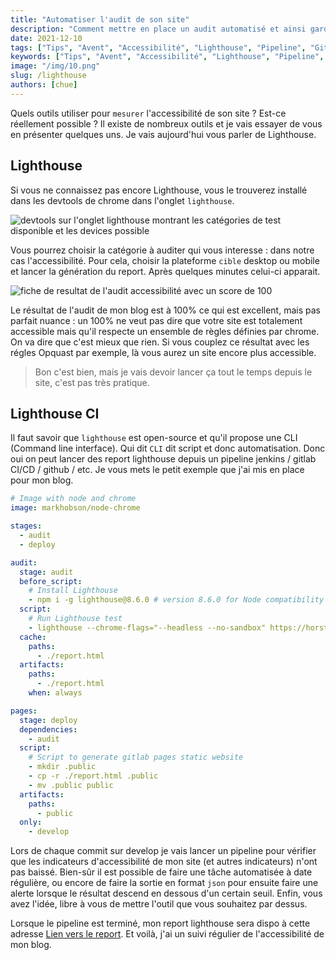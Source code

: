 ```yaml
---
title: "Automatiser l'audit de son site"
description: "Comment mettre en place un audit automatisé et ainsi garder un regard sur des indicateurs comme l'accessibilité"
date: 2021-12-10
tags: ["Tips", "Avent", "Accessibilité", "Lighthouse", "Pipeline", "Gitlab", "CI/CD"]
keywords: ["Tips", "Avent", "Accessibilité", "Lighthouse", "Pipeline", "Gitlab", "CI/CD"]
image: "/img/10.png"
slug: /lighthouse
authors: [chue]
---
```


Quels outils utiliser pour `mesurer` l'accessibilité de son site ?
Est-ce réellement possible ?
Il existe de nombreux outils et je vais essayer de vous en présenter quelques uns.
Je vais aujourd'hui vous parler de Lighthouse.

<!--truncate-->

## Lighthouse

Si vous ne connaissez pas encore Lighthouse, vous le trouverez installé dans les devtools de chrome dans l'onglet `lighthouse`.

![devtools sur l'onglet lighthouse montrant les catégories de test disponible et les devices possible](/img/onglet-lighthouse.png)

Vous pourrez choisir la catégorie à auditer qui vous interesse : dans notre cas l'accessibilité. Pour cela, choisir la plateforme `cible` desktop ou mobile et lancer la génération du report.
Après quelques minutes celui-ci apparait.

![fiche de resultat de l'audit accessibilité avec un score de 100](/img/resultat-lighthouse.png)

Le résultat de l'audit de mon blog est à 100% ce qui est excellent, mais pas parfait nuance : un 100% ne veut pas dire que votre site est totalement accessible mais qu'il respecte un ensemble de règles définies par chrome. On va dire que c'est mieux que rien. Si vous couplez ce résultat avec les régles Opquast par exemple, là vous aurez un site encore plus accessible.

> Bon c'est bien, mais je vais devoir lancer ça tout le temps depuis le site, c'est pas très pratique.

## Lighthouse CI

Il faut savoir que `lighthouse` est open-source et qu'il propose une CLI (Command line interface). Qui dit `CLI` dit script et donc automatisation. Donc oui on peut lancer des report lighthouse depuis un pipeline jenkins / gitlab CI/CD / github / etc.
Je vous mets le petit exemple que j'ai mis en place pour mon blog.

```yml
# Image with node and chrome
image: markhobson/node-chrome

stages:
  - audit
  - deploy

audit:
  stage: audit
  before_script:
    # Install Lighthouse
    - npm i -g lighthouse@8.6.0 # version 8.6.0 for Node compatibility
  script:
    # Run Lighthouse test
    - lighthouse --chrome-flags="--headless --no-sandbox" https://horsty.fr --output html --output-path ./report.html
  cache:
    paths:
      - ./report.html
  artifacts:
    paths:
      - ./report.html
    when: always

pages:
  stage: deploy
  dependencies:
    - audit
  script:
    # Script to generate gitlab pages static website
    - mkdir .public
    - cp -r ./report.html .public
    - mv .public public
  artifacts:
    paths:
      - public
  only:
    - develop
```

Lors de chaque commit sur develop je vais lancer un pipeline pour vérifier que les indicateurs d'accessibilité de mon site (et autres indicateurs) n'ont pas baissé. Bien-sûr il est possible de faire une tâche automatisée à date régulière, ou encore de faire la sortie en format `json` pour ensuite faire une alerte lorsque le résultat descend en dessous d'un certain seuil. Enfin, vous avez l'idée, libre à vous de mettre l'outil que vous souhaitez par dessus.

Lorsque le pipeline est terminé, mon report lighthouse sera dispo à cette adresse [Lien vers le report](https://horsty.gitlab.io/blog/report.html).
Et voilà, j'ai un suivi régulier de l'accessibilité de mon blog.
